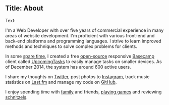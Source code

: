 Title: About
----
Text:

I'm a Web Developer with over five years of commercial experience in many areas of website development. I'm proficient with various front-end and back-end platforms and programming languages. I strive to learn improved methods and techniques to solve complex problems for clients.

In some [spare time](http://www.solutionsoutsourced.com.au/blog/n/tinker-time-produces-a-new-app-upcomingtasks-121017), I created a free [open-source](https://github.com/brendanmurty/upcomingtasks) responsive [Basecamp](https://basecamp.com/) client called [UpcomingTasks](http://upcomingtasks.com) to easily manage tasks on smaller devices. As of December 2014, the system has around 600 active users.

I share my thoughts on [Twitter](https://twitter.com/brendanmurty), post photos to [Instagram](https://instagram.com/brendan.murty), track music statistics on [Last.fm](http://www.last.fm/user/brendanmurty) and manage my code on [GitHub](https://github.com/brendanmurty).

I enjoy spending time with [family](http://islamurty.com/) and friends, [playing games](http://steamcommunity.com/id/brendanmurty) and reviewing [schnitzels](http://schnitmydadsays.com/).
